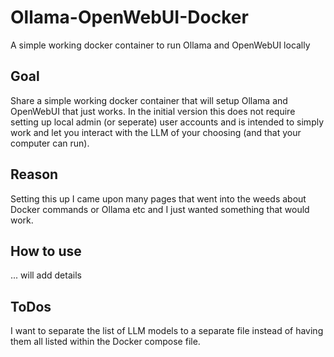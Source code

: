 # Ollama-OpenWebUI-Docker
A simple working docker container to run Ollama and OpenWebUI locally

## Goal
Share a simple working docker container that will setup Ollama
and OpenWebUI that just works.
In the initial version this does not require setting up local admin
(or seperate) user accounts and is intended to simply work and let you
interact with the LLM of your choosing (and that your computer can run).

## Reason
Setting this up I came upon many pages that went into the weeds about
Docker commands or Ollama etc and I just wanted something that would work.

## How to use
... will add details

## ToDos
I want to separate the list of LLM models to a separate file instead
of having them all listed within the Docker compose file.
